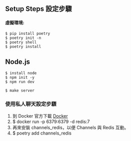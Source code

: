 ## Setup Steps 設定步驟

#### 虛擬環境:
```
$ pip install poetry
$ poetry init -n
$ poetry shell
$ poetry install
```
## Node.js
```
$ install node
$ npm init -y
$ npm run dev
```
```
$ make server
```

### 使用私人聊天設定步驟
1. 到 Docker 官方下載 [Docker](https://www.docker.com/) 
2. $ docker run -p 6379:6379 -d redis:7
3. 再來安裝 channels_redis，以便 Channels 與 Redis 互動。
4. $ poetry add channels_redis